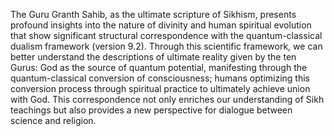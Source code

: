 The Guru Granth Sahib, as the ultimate scripture of Sikhism, presents profound insights into the nature of divinity and human spiritual evolution that show significant structural correspondence with the quantum-classical dualism framework (version 9.2). Through this scientific framework, we can better understand the descriptions of ultimate reality given by the ten Gurus: God as the source of quantum potential, manifesting through the quantum-classical conversion of consciousness; humans optimizing this conversion process through spiritual practice to ultimately achieve union with God. This correspondence not only enriches our understanding of Sikh teachings but also provides a new perspective for dialogue between science and religion. 